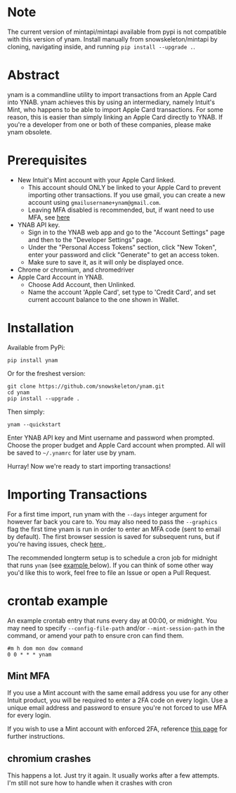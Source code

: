 # Note
The current version of mintapi/mintapi available from pypi is not compatible with this version of ynam. Install manually from snowskeleton/mintapi by cloning, navigating inside, and running `pip install --upgrade .`.


# Abstract
ynam is a commandline utility to import transactions from an Apple Card into YNAB.
ynam achieves this by using an intermediary, namely Intuit's Mint, who happens to be able to import Apple Card transactions.
For some reason, this is easier than simply linking an Apple Card directly to YNAB.
If you're a developer from one or both of these companies, please make ynam obsolete.

# Prerequisites
 - New Intuit's Mint account with your Apple Card linked.
    - This account should ONLY be linked to your Apple Card to prevent importing other transactions. If you use gmail, you can create a new account using `gmailusername+ynam@gmail.com`.
    - Leaving MFA disabled is recommended, but, if want need to use MFA, see [here](#mint-mfa)
 - YNAB API key.
    - Sign in to the YNAB web app and go to the "Account Settings" page and then to the "Developer Settings" page.
    - Under the "Personal Access Tokens" section, click "New Token", enter your password and click "Generate" to get an access token.
    - Make sure to save it, as it will only be displayed once.
 - Chrome or chromium, and chromedriver
 - Apple Card Account in YNAB.
    - Choose Add Account, then Unlinked.
    - Name the account 'Apple Card', set type to 'Credit Card', and set current account balance to the one shown in Wallet.

# Installation

Available from PyPi:
```
pip install ynam
```
Or for the freshest version:
```
git clone https://github.com/snowskeleton/ynam.git
cd ynam
pip install --upgrade .
```
Then simply:
```
ynam --quickstart
```

Enter YNAB API key and Mint username and password when prompted. Choose the proper budget and Apple Card account when prompted.
All will be saved to `~/.ynamrc` for later use by ynam.

Hurray! Now we're ready to start importing transactions!

# Importing Transactions
For a first time import, run ynam with the `--days` integer argument for however far back you care to.
You may also need to pass the `--graphics` flag the first time ynam is run in order to enter an MFA code (sent to email by default).
The first browser session is saved for subsequent runs, but if you're having issues, check [ here ](#mint-mfa).

The recommended longterm setup is to schedule a cron job for midnight that runs `ynam` (see [ example ](#crontab-example) below). 
If you can think of some other way you'd like this to work, feel free to file an Issue or open a Pull Request.

# crontab example
An example crontab entry that runs every day at 00:00, or midnight.
You may need to specify `--config-file-path` and/or `--mint-session-path` in the command, or amend your path to ensure cron can find them.
```
#m h dom mon dow command
0 0 * * * ynam
```
## Mint MFA
If you use a Mint account with the same email address you use for any other Intuit product, you will be required to enter a 2FA code on every login.
Use a unique email address and password to ensure you're not forced to use MFA for every login.

If you wish to use a Mint account with enforced 2FA, reference [this page](https://github.com/mintapi/mintapi#mfa-authentication-methods) for further instructions.

## chromium crashes
This happens a lot. Just try it again. It usually works after a few attempts.
I'm still not sure how to handle when it crashes with cron
